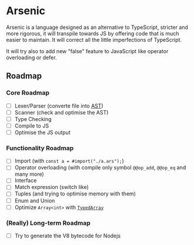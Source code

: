 # Arsenic

Arsenic is a language designed as an alternative to TypeScript, stricter and more rigorous, it will transpile towards JS by offering code that is much easier to maintain. It will correct all the little imperfections of TypeScript.

It will try also to add new "false" feature to JavaScript like operator overloading or defer.

## Roadmap

### Core Roadmap
 - [ ] Lexer/Parser (converte file into [AST](https://en.wikipedia.org/wiki/Abstract_syntax_tree))
 - [ ] Scanner (check and optimise the AST)
 - [ ] Type Checking
 - [ ] Compile to JS
 - [ ] Optimise the JS output

### Functionality Roadmap
 - [ ] Import (with `const a = #import("./a.ars");`)
 - [ ] Operator overloading (with compile only symbol `@@op_add`, `@@op_eq` and many more)
 - [ ] Interface
 - [ ] Match expression (switch like)
 - [ ] Tuples (and trying to optimise memory with them)
 - [ ] Enum and Union
 - [ ] Optimize `Array<int>` with [`TypedArray`](https://developer.mozilla.org/en-US/docs/Web/JavaScript/Reference/Global_Objects/TypedArray)

### (Really) Long-term Roadmap
 - [ ] Try to generate the V8 bytecode for Nodejs
